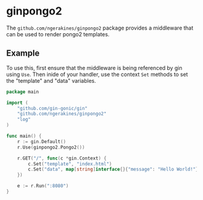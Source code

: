 # ginpongo2

The `github.com/ngerakines/ginpongo2` package provides a middleware that can be used to render pongo2 templates.

## Example

To use this, first ensure that the middleware is being referenced by gin using `Use`. Then inide of your handler, use the context `Set` methods to set the "template" and "data" variables.

```go
package main

import (
	"github.com/gin-gonic/gin"
	"github.com/ngerakines/ginpongo2"
	"log"
)

func main() {
	r := gin.Default()
	r.Use(ginpongo2.Pongo2())

	r.GET("/", func(c *gin.Context) {
		c.Set("template", "index.html")
		c.Set("data", map[string]interface{}{"message": "Hello World!"})
	})

	e := r.Run(":8080")
}

```
